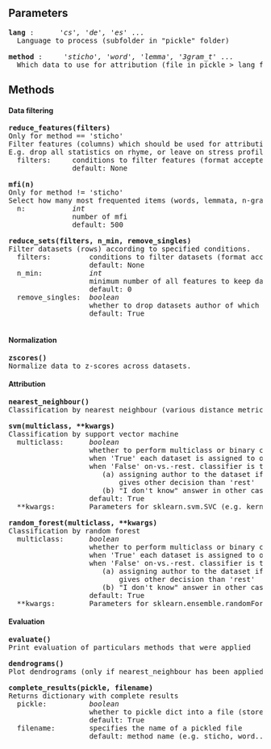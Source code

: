 

## Parameters
<pre>
<b>lang</b> :      <i>'cs', 'de', 'es' ...</i> 
  Language to process (subfolder in "pickle" folder)  

<b>method</b> :     <i>'sticho', 'word', 'lemma', '3gram_t' ...</i>
  Which data to use for attribution (file in pickle > lang folder)
</pre>

## Methods
#### Data filtering
<pre>
<b>reduce_features(filters)</b>
Only for method == 'sticho'
Filter features (columns) which should be used for attribution. 
E.g. drop all statistics on rhyme, or leave on stress profile.
  filters:     conditions to filter features (format accepted by pandas .query method)
               default: None    

<b>mfi(n)</b>
Only for method != 'sticho'
Select how many most frequented items (words, lemmata, n-grams) will be analyzed.
  n:           <i>int</i>
               number of mfi
               default: 500    

<b>reduce_sets(filters, n_min, remove_singles)</b>
Filter datasets (rows) according to specified conditions.
  filters:         conditions to filter datasets (format accepted by pandas .query method)
                   default: None
  n_min:           <i>int</i>
                   minimum number of all features to keep dataset
                   default: 0
  remove_singles:  <i>boolean</i>
                   whether to drop datasets author of which is not author of any other dataset
                   default: True

</pre>

#### Normalization
<pre>
<b>zscores()</b>
Normalize data to z-scores across datasets.
</pre>

#### Attribution
<pre>
<b>nearest_neighbour()</b>
Classification by nearest neighbour (various distance metrics)

<b>svm(multiclass, **kwargs)</b>
Classification by support vector machine
  multiclass:      <i>boolean</i>
                   whether to perform multiclass or binary classification
                   when 'True' each dataset is assigned to one author
                   when 'False' on-vs.-rest. classifier is trained for every author resulting in:
                      (a) assigning author to the dataset if precisely one classifier 
                          gives other decision than 'rest'
                      (b) "I don't know" answer in other cases
                   default: True
  **kwargs:        Parameters for sklearn.svm.SVC (e.g. kernel, gamma...)
  
<b>random_forest(multiclass, **kwargs)</b>  
Classification by random forest
  multiclass:      <i>boolean</i>
                   whether to perform multiclass or binary classification
                   when 'True' each dataset is assigned to one author
                   when 'False' on-vs.-rest. classifier is trained for every author resulting in:
                      (a) assigning author to the dataset if precisely one classifier 
                          gives other decision than 'rest'
                      (b) "I don't know" answer in other cases
                   default: True
  **kwargs:        Parameters for sklearn.ensemble.randomForestClassifier (e.g. n_estimators, class_weight...)
</pre>

#### Evaluation
<pre>
<b>evaluate()</b>
Print evaluation of particulars methods that were applied

<b>dendrograms()</b>
Plot dendrograms (only if nearest_neighbour has been applied)

<b>complete_results(pickle, filename)</b>
Returns dictionary with complete results
  pickle:          <i>boolean</i>
                   whether to pickle dict into a file (stored in 'pickle' folder)
                   default: True
  filename:        specifies the name of a pickled file
                   default: method name (e.g. sticho, word...)
